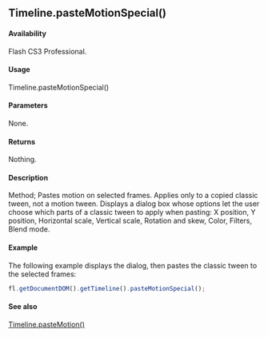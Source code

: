 ## Timeline.pasteMotionSpecial()

#### Availability

Flash CS3 Professional.

#### Usage

Timeline.pasteMotionSpecial()

#### Parameters

None.

#### Returns

Nothing.

#### Description

Method; Pastes motion on selected frames. Applies only to a copied classic tween, not a motion tween. Displays a dialog box whose options let the user choose which parts of a classic tween to apply when pasting: X position, Y position, Horizontal scale, Vertical scale, Rotation and skew, Color, Filters, Blend mode.

#### Example

The following example displays the dialog, then pastes the classic tween to the selected frames:

```javascript
fl.getDocumentDOM().getTimeline().pasteMotionSpecial();
```

#### See also

[Timeline.pasteMotion()](../Timeline_object/Timeline36.md)
